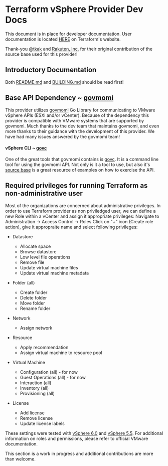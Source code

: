 # Terraform vSphere Provider Dev Docs

This document is in place for developer documentation.  User documentation is located [HERE](https://www.terraform.io/docs/providers/vsphere/) on Terraform's website.

Thank-you [@tkak](https://github.com/tkak) and [Rakuten, Inc.](https://github.com/rakutentech) for their original contribution of the source base used for this provider!

## Introductory Documentation

Both [README.md](../../../README.md) and [BUILDING.md](../../../BUILDING.md) should be read first!

## Base API Dependency ~ [govmomi](https://github.com/vmware/govmomi) 

This provider utilizes [govmomi](https://github.com/vmware/govmomi) Go Library for communicating to  VMware vSphere APIs (ESXi and/or vCenter).
Because of the dependency this provider is compatible with VMware systems that are supported by govmomi. Much thanks to the dev team that maintains govmomi, and
even more thanks to their guidance with the development of this provider.  We have had many issues answered by the govmomi team!

#### vSphere CLI ~ [govc](https://github.com/vmware/govmomi/blob/master/govc/README.md)

One of the great tools that govmomi contains is [govc](https://github.com/vmware/govmomi/blob/master/govc/README.md). It is a command line tool for using the govmomi API.  Not only is it a tool to use, but also it's 
[source base](https://github.com/vmware/govmomi/blob/master/govc/) is a great resource of examples on how to exercise the API.

## Required privileges for running Terraform as non-administrative user
Most of the organizations are concerned about administrative privileges. In order to use Terraform provider as non priviledged user, we can define a new Role within a vCenter and assign it appropriate privileges:
Navigate to Administration -> Access Control -> Roles
Click on "+" icon (Create role action), give it appropraite name and select following privileges:
 * Datastore
   - Allocate space
   - Browse datastore
   - Low level file operations
   - Remove file
   - Update virtual machine files
   - Update virtual machine metadata
 
 * Folder (all)
   - Create folder
   - Delete folder
   - Move folder
   - Rename folder
 
 * Network
   - Assign network

 * Resource
   - Apply recommendation
   - Assign virtual machine to resource pool

 * Virtual Machine
   - Configuration (all) - for now
   - Guest Operations (all) - for now
   - Interaction (all)
   - Inventory (all)
   - Provisioning (all)

 * License 
   - Add license
   - Remove license
   - Update license labels 

These settings were tested with [vSphere 6.0](https://pubs.vmware.com/vsphere-60/index.jsp?topic=%2Fcom.vmware.vsphere.security.doc%2FGUID-18071E9A-EED1-4968-8D51-E0B4F526FDA3.html) and [vSphere 5.5](https://pubs.vmware.com/vsphere-55/index.jsp?topic=%2Fcom.vmware.vsphere.security.doc%2FGUID-18071E9A-EED1-4968-8D51-E0B4F526FDA3.html). For additional information on roles and permissions, please refer to official VMware documentation.

This section is a work in progress and additional contributions are more than welcome.
 
